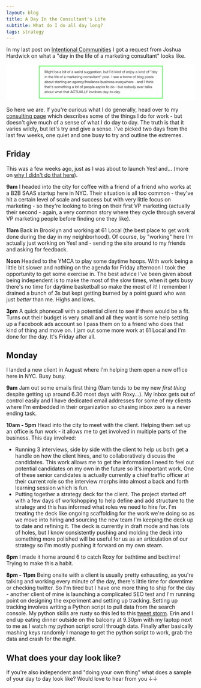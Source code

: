 ```yaml
---
layout: blog
title: A Day In the Consultant's Life
subtitle: What do I do all day long?
tags: strategy
---
```


In my last post on [Intentional Communities](http://tomcritchlow.com/2016/08/25/community/) I got a request from Joshua Hardwick on what a "day in the life of a marketing consultant" looks like.

![](/images/joshuahardwick.png)

So here we are. If you're curious what I do generally, head over to my [consulting page](http://tomcritchlow.com/consulting/) which describes some of the things I do for work - but doesn't give much of a sense of what I do day to day. The truth is that it varies wildly, but let's try and give a sense. I've picked two days from the last few weeks, one quiet and one busy to try and outline the extremes.

## Friday

This was a few weeks ago, just as I was about to launch Yes! and... (more on [why I didn't do that here](http://tomcritchlow.com/2016/08/01/brand/)). 

**9am** I headed into the city for coffee with a friend of a friend who works at a B2B SAAS startup here in NYC. Their situation is all too common - they've hit a certain level of scale and success but with very little focus on marketing - so they're looking to bring on their first VP marketing (actually their second - again, a very common story where they cycle through several VP marketing people before finding one they like).

**11am** Back in Brooklyn and working at 61 Local (the best place to get work done during the day in my neighborhood). Of course, by "working" here I'm actually just working on Yes! and - sending the site around to my friends and asking for feedback.

**Noon** Headed to the YMCA to play some daytime hoops. With work being a little bit slower and nothing on the agenda for Friday afternoon I took the opportunity to get some exercise in. The best advice I've been given about being independent is to make the most of the slow times, when it gets busy there's no time for daytime basketball so make the most of it! I remember I drained a bunch of 3s but kept getting burned by a point guard who was just *better* than me. Highs and lows.

**3pm** A quick phonecall with a potential client to see if there would be a fit. Turns out their budget is very small and all they want is some help setting up a Facebook ads account so I pass them on to a friend who does that kind of thing and move on. I jam out some more work at 61 Local and I'm done for the day. It's Friday after all.

## Monday

I landed a new client in August where I'm helping them open a new office here in NYC. Busy busy.

**9am** Jam out some emails first thing (9am tends to be my new *first thing* despite getting up around 6.30 most days with Roxy...). My inbox gets out of control easily and I have dedicated email addresses for some of my clients where I'm embedded in their organization so chasing inbox zero is a never ending task.

**10am - 5pm** Head into the city to meet with the client. Helping them set up an office is fun work - it allows me to get involved in multiple parts of the business. This day involved:

- Running 3 interviews, side by side with the client to help us both get a handle on how the client hires, and to collaboratively discuss the candidates. This work allows me to get the information I need to feel out potential candidates on my own in the future so it's important work. One of these senior candidates is actually currently a chief traffic officer at their current role so the interview morphs into almost a back and forth learning session which is fun.
- Putting together a strategy deck for the client. The project started off with a few days of workshopping to help define and add structure to the strategy and this has informed what roles we need to hire for. I'm treating the deck like ongoing scaffolding for the work we're doing so as we move into hiring and sourcing the new team I'm keeping the deck up to date and refining it. The deck is currently in draft mode and has lots of holes, but I know consistently pushing and molding the deck into something more polished will be useful for us as an articulation of our strategy so I'm mostly pushing it forward on my own steam.

**6pm** I made it home around 6 to catch Roxy for bathtime and bedtime! Trying to make this a habit.

**8pm - 11pm** Being onsite with a client is usually pretty exhausting, as you're talking and working every minute of the day, there's little time for downtime or checking twitter. So I'm tired but I have one more thing to ship for the day - another client of mine is launching a complicated SEO test and I'm running point on designing the experiment and setting up tracking. Setting up tracking involves writing a Python script to pull data from the search console. My python skills are rusty so this led to this [tweet storm](https://twitter.com/tomcritchlow/status/767890590948352000). Erin and I end up eating dinner outside on the balcony at 9.30pm with my laptop next to me as I watch my python script scroll through data. Finally after basically mashing keys randomly I manage to get the python script to work, grab the data and crash for the night.

## What does your day look like?

If you're also independent and "doing your own thing" what does a sample of your day to day look like? Would love to hear from you &darr;&darr;